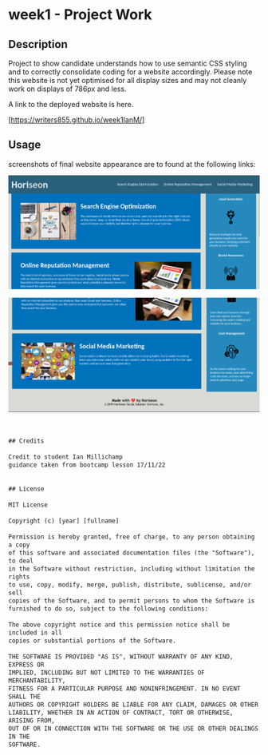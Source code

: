 # week1 - Project Work

## Description 

Project to show candidate understands how to use semantic CSS styling and to correctly consolidate coding for a website accordingly. Please note this website is not yet optimised for all display sizes and may not cleanly work on displays of 786px and less.

A link to the deployed website is here.

[https://writers855.github.io/week1IanM/]







## Usage 

screenshots of final website appearance are to found at the following links:

![alt text](assets/CSS/images/readmeimages/Screenshot%202022-11-29%2016.36.54.png)

![alt text](assets/CSS/images/readmeimages/Screenshot%202022-11-29%2016.37.13.png)
```


## Credits

Credit to student Ian Millichamp
guidance taken from bootcamp lesson 17/11/22


## License

MIT License

Copyright (c) [year] [fullname]

Permission is hereby granted, free of charge, to any person obtaining a copy
of this software and associated documentation files (the "Software"), to deal
in the Software without restriction, including without limitation the rights
to use, copy, modify, merge, publish, distribute, sublicense, and/or sell
copies of the Software, and to permit persons to whom the Software is
furnished to do so, subject to the following conditions:

The above copyright notice and this permission notice shall be included in all
copies or substantial portions of the Software.

THE SOFTWARE IS PROVIDED "AS IS", WITHOUT WARRANTY OF ANY KIND, EXPRESS OR
IMPLIED, INCLUDING BUT NOT LIMITED TO THE WARRANTIES OF MERCHANTABILITY,
FITNESS FOR A PARTICULAR PURPOSE AND NONINFRINGEMENT. IN NO EVENT SHALL THE
AUTHORS OR COPYRIGHT HOLDERS BE LIABLE FOR ANY CLAIM, DAMAGES OR OTHER
LIABILITY, WHETHER IN AN ACTION OF CONTRACT, TORT OR OTHERWISE, ARISING FROM,
OUT OF OR IN CONNECTION WITH THE SOFTWARE OR THE USE OR OTHER DEALINGS IN THE
SOFTWARE.


